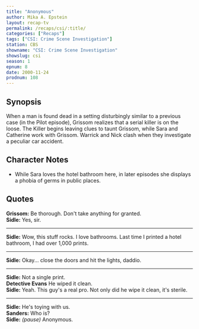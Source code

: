```yaml
---
title: "Anonymous"
author: Mika A. Epstein
layout: recap-tv
permalink: /recaps/csi/:title/
categories: ["Recaps"]
tags: ["CSI: Crime Scene Investigation"]
station: CBS
showname: "CSI: Crime Scene Investigation"
showslug: csi
season: 1
epnum: 8
date: 2000-11-24
prodnum: 108  
---
```


## Synopsis

When a man is found dead in a setting disturbingly similar to a previous case (in the Pilot episode), Grissom realizes that a serial killer is on the loose. The Killer begins leaving clues to taunt Grissom, while Sara and Catherine work with Grissom. Warrick and Nick clash when they investigate a peculiar car accident.

## Character Notes

* While Sara loves the hotel bathroom here, in later episodes she displays a phobia of germs in public places.

## Quotes

**Grissom:** Be thorough. Don't take anything for granted.  
**Sidle:** Yes, sir.  

- - -

**Sidle:** Wow, this stuff rocks. I love bathrooms. Last time I printed a hotel bathroom, I had over 1,000 prints.

- - -

**Sidle:** Okay... close the doors and hit the lights, daddio.

- - -

**Sidle:** Not a single print.  
**Detective Evans** He wiped it clean.  
**Sidle:** Yeah. This guy's a real pro. Not only did he wipe it clean, it's sterile.  

- - -

**Sidle:** He's toying with us.  
**Sanders:** Who is?  
**Sidle:** _(pause)_ Anonymous.

